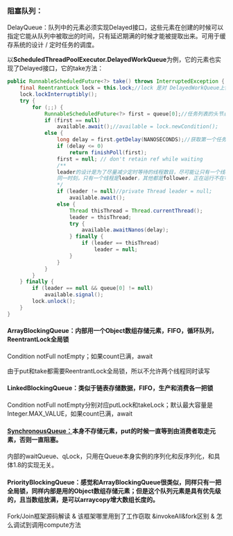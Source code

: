 ### 阻塞队列：

DelayQueue：队列中的元素必须实现Delayed接口，这些元素在创建的时候可以指定它能从队列中被取出的时间，只有延迟期满的时候才能被提取出来。可用于缓存系统的设计 / 定时任务的调度。

以**ScheduledThreadPoolExecutor.DelayedWorkQueue**为例，它的元素也实现了Delayed接口，它的take方法：

```java
public RunnableScheduledFuture<?> take() throws InterruptedException {
    final ReentrantLock lock = this.lock;//lock 是对 DelayedWorkQueue上锁
    lock.lockInterruptibly();
    try {
        for (;;) {
            RunnableScheduledFuture<?> first = queue[0];//任务列表的头节点
            if (first == null)
                available.await();//available = lock.newCondition();
            else {
                long delay = first.getDelay(NANOSECONDS);//获取第一个任务还需要等待多久才能被取出
                if (delay <= 0)
                    return finishPoll(first);
                first = null; // don't retain ref while waiting
                /**
                leader的设计是为了尽量减少定时等待的线程数目，尽可能让只有一个线程在定时等待，其他线程都是无限期等待
                同一时刻，只有一个线程是leader，其他都是follower，正在运行不在等待的线程是在processing
                */
                if (leader != null)//private Thread leader = null;
                    available.await();
                else {
                    Thread thisThread = Thread.currentThread();
                    leader = thisThread;
                    try {
                        available.awaitNanos(delay);
                    } finally {
                        if (leader == thisThread)
                            leader = null;
                    }
                }
            }
        }
    } finally {
        if (leader == null && queue[0] != null)
            available.signal();
        lock.unlock();
    }
}
```

#### ArrayBlockingQueue：内部用一个Object数组存储元素，FIFO，循环队列，ReentrantLock全局锁

Condition notFull notEmpty；如果count已满，await

由于put和take都需要ReentrantLock全局锁，所以不允许两个线程同时读写



#### LinkedBlockingQueue：类似于链表存储数据，FIFO，生产和消费各一把锁

Condition notFull notEmpty分别对应putLock和takeLock；默认最大容量是Integer.MAX_VALUE，如果count已满，await



#### [SynchronousQueue：](E:\SynchronousQueue：.md)本身不存储元素，put的时候一直等到由消费者取走元素，否则一直阻塞。

内部的waitQueue、qLock，只用在Queue本身实例的序列化和反序列化，和具体1.8的实现无关。



#### PriorityBlockingQueue：感觉和ArrayBlockingQueue很类似，同样只有一把全局锁，同样内部是用的Object数组存储元素；但是这个队列元素是具有优先级的，且当数组放满，是可以arraycopy增大数组长度的。







Fork/Join框架源码解读 & 该框架哪里用到了工作窃取 &invokeAll&fork区别 & 怎么调试到调用compute方法